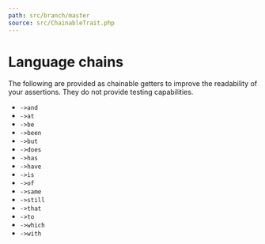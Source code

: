 ```yaml
---
path: src/branch/master
source: src/ChainableTrait.php
---
```


# Language chains
The following are provided as chainable getters to improve the readability of your assertions.
They do not provide testing capabilities.

- `->and`
- `->at`
- `->be`
- `->been`
- `->but`
- `->does`
- `->has`
- `->have`
- `->is`
- `->of`
- `->same`
- `->still`
- `->that`
- `->to`
- `->which`
- `->with`
